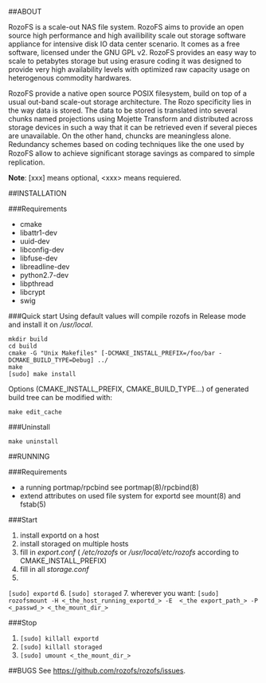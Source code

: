 ##ABOUT

RozoFS is a scale-out NAS file system. RozoFS aims to provide an open source high performance and high availibility scale out storage software appliance  for  intensive disk IO data center scenario. It comes as a free software, licensed under the GNU GPL v2. RozoFS provides an easy way to scale to petabytes storage but using erasure coding it was designed to provide very high availability levels with optimized raw capacity usage on heterogenous commodity hardwares.

RozoFS provide a native open source POSIX filesystem, build on top of a usual out-band scale-out storage architecture. The Rozo specificity lies in the way data is stored. The data to be stored is translated into several chunks named projections using Mojette Transform and distributed across storage devices in such a way that it can be retrieved even if several pieces are unavailable. On the other hand, chuncks are meaningless alone. Redundancy schemes based on coding techniques like the one used by RozoFS allow to achieve signiﬁcant storage savings as compared to simple replication.

**Note**: [xxx] means optional, \<xxx\> means requiered.

##INSTALLATION

###Requirements
* cmake
* libattr1-dev
* uuid-dev
* libconfig-dev
* libfuse-dev
* libreadline-dev
* python2.7-dev
* libpthread
* libcrypt
* swig

###Quick start
Using default values will compile rozofs in Release mode and install it on _/usr/local_.
```
mkdir build
cd build
cmake -G "Unix Makefiles" [-DCMAKE_INSTALL_PREFIX=/foo/bar -DCMAKE_BUILD_TYPE=Debug] ../
make
[sudo] make install
```
Options (CMAKE_INSTALL_PREFIX, CMAKE_BUILD_TYPE...) of generated build tree can be modified with:
```
make edit_cache
```
###Uninstall

```
make uninstall
```

##RUNNING

###Requirements
* a running portmap/rpcbind see portmap(8)/rpcbind(8)
* extend attributes on used file system for exportd see mount(8) and fstab(5)

###Start

1. install exportd on a host
2. install storaged on multiple hosts
3. fill in _export.conf_ ( _/etc/rozofs_ or _/usr/local/etc/rozofs_ according to CMAKE_INSTALL_PREFIX)
4. fill in all _storage.conf_
5. 
``
[sudo] exportd
``
6. 
``
[sudo] storaged
``
7. wherever you want: `` [sudo] rozofsmount -H <_the_host_running_exportd_> -E  <_the export_path_> -P <_passwd_> <_the_mount_dir_> ``

###Stop
1. ``[sudo] killall exportd``
2. ``[sudo] killall storaged``
3. ``[sudo] umount <_the_mount_dir_>``

##BUGS
See https://github.com/rozofs/rozofs/issues.
